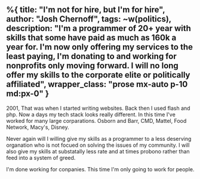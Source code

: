 %{
  title: "I'm not for hire, but I'm for hire",
  author: "Josh Chernoff",
  tags: ~w(politics),
  description: "I'm a programmer of 20+ year with skills that some have paid as much as 160k a year for. I'm now only offering my services to the least paying, I'm donating to and working for nonprofits only moving forward. I will no long offer my skills to the corporate elite or politically affiliated",
  wrapper_class: "prose  mx-auto p-10 md:px-0"
}
---

2001, That was when I started writing websites. Back then I used flash and php. Now a days my tech stack looks really different. In this time I've worked for many large corparations. Osborn and Barr, CMD, Mattel, Food Network, Macy's, Disney. 

Never again will I willing give my skills as a programmer to a less deserving organation who is not focued on solving the issues of my community. I will also give my skills at substatally less rate and at times probono rather than feed into a system of greed.

I'm done working for conpanies. This time I'm only going to work for people.